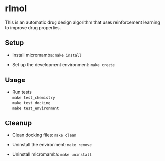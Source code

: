 # rlmol

This is an automatic drug design algorithm that uses reinforcement learning to improve drug properties.

## Setup

* Install micromamba:
``make install``

* Set up the development environment:
``make create``

## Usage

* Run tests  
``make test_chemistry``  
``make test_docking``  
``make test_environment``  

## Cleanup

* Clean docking files:
``make clean``

* Uninstall the environment:
``make remove``

* Uninstall micromamba:
``make uninstall``
